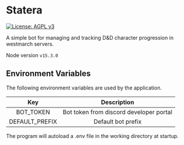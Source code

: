 Statera
=======
[![License: AGPL v3](https://img.shields.io/badge/License-AGPL%20v3-blue.svg)](https://www.gnu.org/licenses/agpl-3.0)

A simple bot for managing and tracking D&D character progression in westmarch servers.

Node version `v15.3.0`



## Environment Variables
The following environment variables are used by the application.

|Key|Description|
|:---:|:---:|
|BOT_TOKEN | Bot token from discord developer portal|
|DEFAULT_PREFIX| Default bot prefix|

The program will autoload a .env file in the working directory at startup.